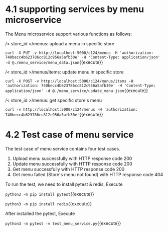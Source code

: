# 4.1 supporting services by menu microservice

The Menu microservice support various functions as follows:

/< store_id >/menus: upload a menu in specific store

`curl -X PUT -v http://localhost:5000/c124/menus -H 'authorization: 740becc4b623786cc812c956a5afb30e' -H 'Content-Type: application/json' -d @./menu_service/menu_data.json`{{execute}}


/< store_id >/menus/items: update menu in specific store

`curl -X POST -v http://localhost:5000/c124/menus/items -H 'authorization: 740becc4b623786cc812c956a5afb30e' -H 'Content-Type: application/json' -d @./menu_service/update_menu.json`{{execute}}


/< store_id >/menus: get specific store's menu

`curl -v http://localhost:5000/c124/menus -H 'authorization: 740becc4b623786cc812c956a5afb30e'`{{execute}}

# 4.2 Test case of menu service

The test case of menu service contains four test cases.

1. Upload menu successfully with HTTP response code 200
2. Update menu successfully with HTTP response code 200
3. Get menu successfully with HTTP response code 200
4. Get menu failed (Store's menu not found) with HTTP response code 404

To run the test, we need to install pytest & redis, Execute

`python3 -m pip install pytest`{{execute}}

`python3 -m pip install redis`{{execute}}

After installed the pytest, Execute

`python3 -m pytest -v test_menu_service.py`{{execute}}
